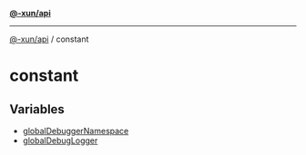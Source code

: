 [**@-xun/api**](../README.md)

***

[@-xun/api](../README.md) / constant

# constant

## Variables

- [globalDebuggerNamespace](variables/globalDebuggerNamespace.md)
- [globalDebugLogger](variables/globalDebugLogger.md)
